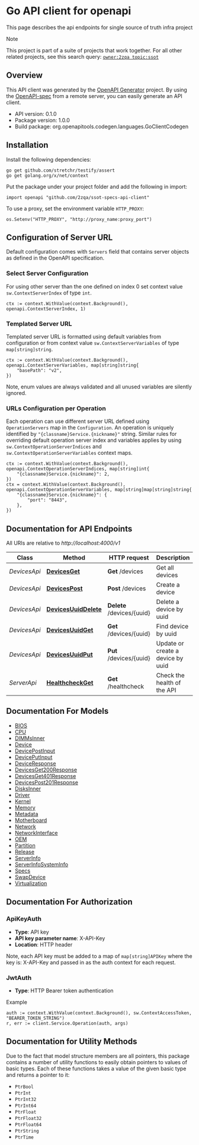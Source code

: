 # Go API client for openapi

This page describes the api endpoints for single source of truth infra project

> [!NOTE]
> This project is part of a suite of projects that work together. For all other related projects, see this search query: [`owner:2zqa topic:ssot`](https://github.com/search?q=owner%3A2zqa+topic%3Assot&type=repositories)

## Overview
This API client was generated by the [OpenAPI Generator](https://openapi-generator.tech) project.  By using the [OpenAPI-spec](https://www.openapis.org/) from a remote server, you can easily generate an API client.

- API version: 0.1.0
- Package version: 1.0.0
- Build package: org.openapitools.codegen.languages.GoClientCodegen

## Installation

Install the following dependencies:

```shell
go get github.com/stretchr/testify/assert
go get golang.org/x/net/context
```

Put the package under your project folder and add the following in import:

```golang
import openapi "github.com/2zqa/ssot-specs-api-client"
```

To use a proxy, set the environment variable `HTTP_PROXY`:

```golang
os.Setenv("HTTP_PROXY", "http://proxy_name:proxy_port")
```

## Configuration of Server URL

Default configuration comes with `Servers` field that contains server objects as defined in the OpenAPI specification.

### Select Server Configuration

For using other server than the one defined on index 0 set context value `sw.ContextServerIndex` of type `int`.

```golang
ctx := context.WithValue(context.Background(), openapi.ContextServerIndex, 1)
```

### Templated Server URL

Templated server URL is formatted using default variables from configuration or from context value `sw.ContextServerVariables` of type `map[string]string`.

```golang
ctx := context.WithValue(context.Background(), openapi.ContextServerVariables, map[string]string{
	"basePath": "v2",
})
```

Note, enum values are always validated and all unused variables are silently ignored.

### URLs Configuration per Operation

Each operation can use different server URL defined using `OperationServers` map in the `Configuration`.
An operation is uniquely identified by `"{classname}Service.{nickname}"` string.
Similar rules for overriding default operation server index and variables applies by using `sw.ContextOperationServerIndices` and `sw.ContextOperationServerVariables` context maps.

```golang
ctx := context.WithValue(context.Background(), openapi.ContextOperationServerIndices, map[string]int{
	"{classname}Service.{nickname}": 2,
})
ctx = context.WithValue(context.Background(), openapi.ContextOperationServerVariables, map[string]map[string]string{
	"{classname}Service.{nickname}": {
		"port": "8443",
	},
})
```

## Documentation for API Endpoints

All URIs are relative to *http://localhost:4000/v1*

Class | Method | HTTP request | Description
------------ | ------------- | ------------- | -------------
*DevicesApi* | [**DevicesGet**](docs/DevicesApi.md#devicesget) | **Get** /devices | Get all devices
*DevicesApi* | [**DevicesPost**](docs/DevicesApi.md#devicespost) | **Post** /devices | Create a device
*DevicesApi* | [**DevicesUuidDelete**](docs/DevicesApi.md#devicesuuiddelete) | **Delete** /devices/{uuid} | Delete a device by uuid
*DevicesApi* | [**DevicesUuidGet**](docs/DevicesApi.md#devicesuuidget) | **Get** /devices/{uuid} | Find device by uuid
*DevicesApi* | [**DevicesUuidPut**](docs/DevicesApi.md#devicesuuidput) | **Put** /devices/{uuid} | Update or create a device by uuid
*ServerApi* | [**HealthcheckGet**](docs/ServerApi.md#healthcheckget) | **Get** /healthcheck | Check the health of the API


## Documentation For Models

 - [BIOS](docs/BIOS.md)
 - [CPU](docs/CPU.md)
 - [DIMMsInner](docs/DIMMsInner.md)
 - [Device](docs/Device.md)
 - [DevicePostInput](docs/DevicePostInput.md)
 - [DevicePutInput](docs/DevicePutInput.md)
 - [DeviceResponse](docs/DeviceResponse.md)
 - [DevicesGet200Response](docs/DevicesGet200Response.md)
 - [DevicesGet401Response](docs/DevicesGet401Response.md)
 - [DevicesPost201Response](docs/DevicesPost201Response.md)
 - [DisksInner](docs/DisksInner.md)
 - [Driver](docs/Driver.md)
 - [Kernel](docs/Kernel.md)
 - [Memory](docs/Memory.md)
 - [Metadata](docs/Metadata.md)
 - [Motherboard](docs/Motherboard.md)
 - [Network](docs/Network.md)
 - [NetworkInterface](docs/NetworkInterface.md)
 - [OEM](docs/OEM.md)
 - [Partition](docs/Partition.md)
 - [Release](docs/Release.md)
 - [ServerInfo](docs/ServerInfo.md)
 - [ServerInfoSystemInfo](docs/ServerInfoSystemInfo.md)
 - [Specs](docs/Specs.md)
 - [SwapDevice](docs/SwapDevice.md)
 - [Virtualization](docs/Virtualization.md)


## Documentation For Authorization



### ApiKeyAuth

- **Type**: API key
- **API key parameter name**: X-API-Key
- **Location**: HTTP header

Note, each API key must be added to a map of `map[string]APIKey` where the key is: X-API-Key and passed in as the auth context for each request.


### JwtAuth

- **Type**: HTTP Bearer token authentication

Example

```golang
auth := context.WithValue(context.Background(), sw.ContextAccessToken, "BEARER_TOKEN_STRING")
r, err := client.Service.Operation(auth, args)
```


## Documentation for Utility Methods

Due to the fact that model structure members are all pointers, this package contains
a number of utility functions to easily obtain pointers to values of basic types.
Each of these functions takes a value of the given basic type and returns a pointer to it:

* `PtrBool`
* `PtrInt`
* `PtrInt32`
* `PtrInt64`
* `PtrFloat`
* `PtrFloat32`
* `PtrFloat64`
* `PtrString`
* `PtrTime`
